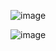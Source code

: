 ![image](https://github.com/Chaiyapa/03376836-OOP-2566-Lab-10/assets/144195729/93b12a48-d67c-45f8-bcbf-fca9a7a12515)

![image](https://github.com/Chaiyapa/03376836-OOP-2566-Lab-10/assets/144195729/66719f1f-3a91-4e7e-8e25-3f80946e2de8)
